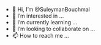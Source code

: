- 👋 Hi, I’m @SuleymanBouchmal
- 👀 I’m interested in ...
- 🌱 I’m currently learning ...
- 💞️ I’m looking to collaborate on ...
- 📫 How to reach me ...

<!---
SuleymanBouchmal/SuleymanBouchmal is a ✨ special ✨ repository because its `README.md` (this file) appears on your GitHub profile.
You can click the Preview link to take a look at your changes.
--->

